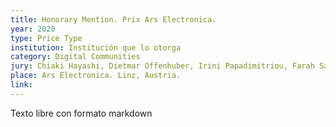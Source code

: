 ```yaml
---
title: Honorary Mention. Prix Ars Electronica.
year: 2020
type: Price Type
institution: Institución que lo otorga
category: Digital Communities
jury: Chiaki Hayashi, Dietmar Offenhuber, Irini Papadimitriou, Farah Salka, and Thomas Gegenhuber.
place: Ars Electronica. Linz, Austria.
link: 
---
```


Texto libre con formato markdown
